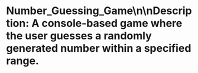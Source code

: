 # Number_Guessing_Game\n\n**Description:** A console-based game where the user guesses a randomly generated number within a specified range.
